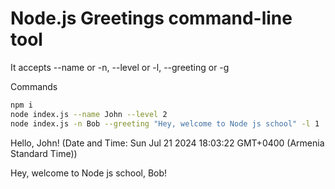 # Node.js Greetings command-line tool

It accepts  --name or -n, 
            --level or -l,
            --greeting or -g


Commands 

```sh
npm i 
node index.js --name John --level 2
node index.js -n Bob --greeting "Hey, welcome to Node js school" -l 1
```

Hello, John! (Date and Time: Sun Jul 21 2024 18:03:22 GMT+0400 (Armenia Standard Time))

Hey, welcome to Node js school, Bob!